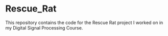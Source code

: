 # Rescue_Rat
This repository contains the code for the Rescue Rat project I worked on in my Digital Signal Processing Course.
